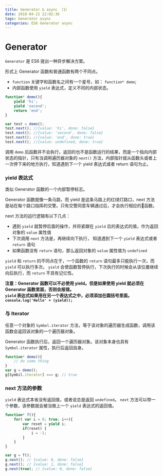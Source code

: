 ```yaml
---
title: Generator & async （1）
date: 2018-04-21 22:02:36
tags: Generator async
categories: ES6 Generator async
---
```

# Generator

`Generator` 是 ES6 提出一种异步解决方案。

形式上 Generator 函数和普通函数有两个不同点。
* `function` 关键字和函数名之间有一个星号，如： `function* demo`;
* 内部函数使用 `yield` 表达式，定义不同的内部状态。

```JavaScript
function* demo(){
    yield 'hi';
    yield 'second';
    return 'end';
}

var test = demo();
test.next(); //{value: 'hi', done: false}
test.next(); //{value: 'second', done: false}
test.next(); //{value: 'end', done: true}
test.next(); //{value: undefined, done: true}
```
调用 `demo` 后函数并不会执行，返回的也不是函数运行的结果，而是一个指向内部状态的指针，只有当调用遍历器对象的 `next()` 方法，内部指针就从函数头或者上一次停下来的地方执行，知道遇到下一个 yield 表达式或者 return 语句为止。

### yield 表达式
类似 Generator 函数的一个内部暂停标志。

Generator 函数就像一条马路，而 yield 是这条马路上的红绿灯路口，next 方法是站在每个路口指挥的交警。只有交警同意车辆通过后，才会执行相应的函数。

next 方法的运行逻辑有以下几点：
* 遇到 `yield` 就暂停后面的操作，并将紧跟在 `yield` 后的表达式的值，作为返回对象的 `value` 属性值
* 下次调用 `next` 方法是，再继续向下执行， 知道遇到下一个 `yield` 表达式或者 `return` 语句
* 如果函数没有 `return` 语句，那么返回对象的 `value` 属性值为 `undefined`

`yield` 和 `return` 的不同点在于，一个函数的 `return` 语句最多只能执行一次，而 `yield` 可以执行多次。 `yield` 会使函数暂停执行，下次执行的时候会从该位置继续向后执行，而 `return` 不具有记忆性。

**注意：Generator 函数可以不必使用 yield。但是如果使用 yield 就必须在 Generator 函数里面，否则会报错。<br>`yield` 表达式如果用在另一个表达式之中，必须添加在圆括号里面。 `console.log('Hello' + (yield));`**


### 与 Iterator

任意一个对象的 `Symbol.iterator` 方法，等于该对象的遍历器生成函数，调用该函数会返回该对象的一个遍历器对象。

Generator 函数执行后，返回一个遍历器对象。该对象本身也具有 `Symbol.iterator` 属性，执行后返回自身。

```JavaScript
function* demo(){
    // do some thing
}
var g = demo();
g[Symbil.iterator] === g; // true
```

### next 方法的参数

`yield` 表达式本省没有返回值，或者说总是返回 `undefined`。 `next` 方法可以带一个参数，该参数就会被当做上一个 `yield` 表达式的返回值。

```JavaScript
function* f(){
    for( var i = 0; true; i++){
        var reset = yield i;
        if(reset) {
            i = -1;
        }
    }
}

var g = f();
g.next(); // {value: 0, done: false}
g.next(); // {value: 1, done: false}
g.next(true); // {value: 0, done: false}
```